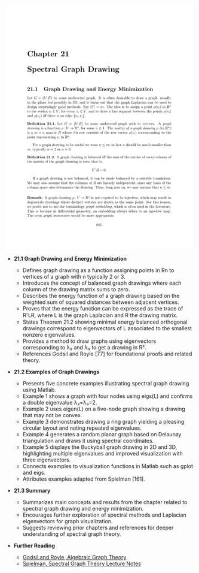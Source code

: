 ![ATD-ch21-linalg-spectral-graph-drawing](ATD-ch21-linalg-spectral-graph-drawing.best.png)

- **21.1 Graph Drawing and Energy Minimization**
  - Defines graph drawing as a function assigning points in Rn to vertices of a graph with n typically 2 or 3.
  - Introduces the concept of balanced graph drawings where each column of the drawing matrix sums to zero.
  - Describes the energy function of a graph drawing based on the weighted sum of squared distances between adjacent vertices.
  - Proves that the energy function can be expressed as the trace of RᵀLR, where L is the graph Laplacian and R the drawing matrix.
  - States Theorem 21.2 showing minimal energy balanced orthogonal drawings correspond to eigenvectors of L associated to the smallest nonzero eigenvalues.
  - Provides a method to draw graphs using eigenvectors corresponding to λ₂ and λ₃ to get a drawing in R².
  - References Godsil and Royle [77] for foundational proofs and related theory.

- **21.2 Examples of Graph Drawings**
  - Presents five concrete examples illustrating spectral graph drawing using Matlab.
  - Example 1 shows a graph with four nodes using eigs(L) and confirms a double eigenvalue λ₂=λ₃=2.
  - Example 2 uses eigen(L) on a five-node graph showing a drawing that may not be convex.
  - Example 3 demonstrates drawing a ring graph yielding a pleasing circular layout and noting repeated eigenvalues.
  - Example 4 generates a random planar graph based on Delaunay triangulation and draws it using spectral coordinates.
  - Example 5 displays the Buckyball graph drawing in 2D and 3D, highlighting multiple eigenvalues and improved visualization with three eigenvectors.
  - Connects examples to visualization functions in Matlab such as gplot and eigs.
  - Attributes examples adapted from Spielman [161].

- **21.3 Summary**
  - Summarizes main concepts and results from the chapter related to spectral graph drawing and energy minimization.
  - Encourages further exploration of spectral methods and Laplacian eigenvectors for graph visualization.
  - Suggests reviewing prior chapters and references for deeper understanding of spectral graph theory.

- **Further Reading**
  - [Godsil and Royle, Algebraic Graph Theory](https://www.cambridge.org/core/books/algebraic-graph-theory/5D0F9B2202FF64D2B4A58E00D4D0E7F2)
  - [Spielman, Spectral Graph Theory Lecture Notes](http://cs.yale.edu/homes/spielman/561/lec14.pdf)
